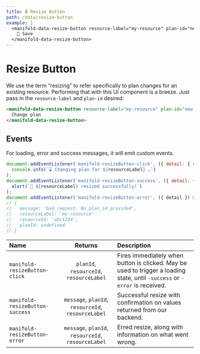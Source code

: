 ```yaml
---
title: 🔒 Resize Button
path: /data/resize-button
example: |
  <manifold-data-resize-button resource-label="my-resource" plan-id="new-plan-id">
    💾 Save
  </manifold-data-resize-button>
---
```


# Resize Button

We use the term “resizing” to refer specifically to plan changes for an existing resource.
Performing that with this UI component is a breeze. Just pass in the `resource-label` and `plan-id`
desired:

```html
<manifold-data-resize-button resource-label="my-resource" plan-id="new-plan-id">
  Change plan
</manifold-data-resize-button>
```

## Events

For loading, error and success messages, it will emit custom events.

```js
document.addEventListener('manifold-resizeButton-click', ({ detail: { resourceLabel } }) =>
  console.info(`⌛ Changing plan for ${resourceLabel} …`)
);
document.addEventListener('manifold-resizeButton-success', ({ detail: { resourceLabel } }) =>
  alert(`🚀 ${resourceLabel} resized successfully!`)
);
document.addEventListener('manifold-resizeButton-error', ({ detail }) => console.log(detail));
// {
//   message: 'bad_request: No plan_id provided',
//   resourceLabel: 'my-resource'
//   resourceId: 'abc1234',
//   planId: undefined
// }
```

| Name                            |                      Returns                       | Description                                                                                                                 |
| :------------------------------ | :------------------------------------------------: | :-------------------------------------------------------------------------------------------------------------------------- |
| `manifold-resizeButton-click`   |      `planId`, `resourceId`, `resourceLabel`       | Fires immediately when button is clicked. May be used to trigger a loading state, until `-success` or `-error` is received. |
| `manifold-resizeButton-success` | `message`, `planId`, `resourceId`, `resourceLabel` | Successful resize with confirmation on values returned from our backend.                                                    |
| `manifold-resizeButton-error`   | `message`, `planId`, `resourceId`, `resourceLabel` | Erred resize, along with information on what went wrong.                                                                    |
